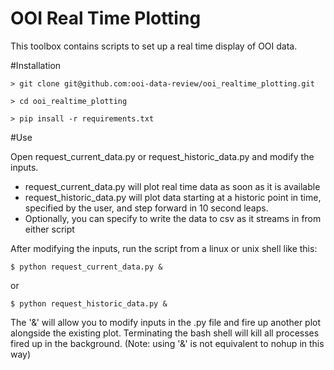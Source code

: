 # OOI Real Time Plotting
This toolbox contains scripts to set up a real time display of OOI data.


#Installation

    > git clone git@github.com:ooi-data-review/ooi_realtime_plotting.git

    > cd ooi_realtime_plotting

    > pip insall -r requirements.txt


#Use

Open request_current_data.py or request_historic_data.py and modify the inputs. 

* request_current_data.py will plot real time data as soon as it is available
* request_historic_data.py will plot data starting at a historic point in time, specified by the user, and step forward in 10 second leaps.
* Optionally, you can specify to write the data to csv as it streams in from either script

After modifying the inputs, run the script from a linux or unix shell like this:

    $ python request_current_data.py &

or

    $ python request_historic_data.py &
    
The '&' will allow you to modify inputs in the .py file and fire up another plot alongside the existing plot. Terminating the bash shell will kill all processes fired up in the background. (Note: using '&' is not equivalent to nohup in this way)
